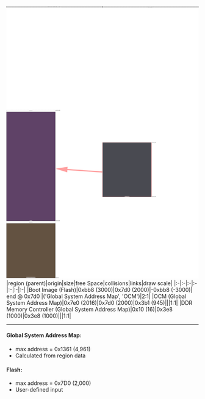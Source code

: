 ![memory map diagram](A3_maxaddress_lower_than_memregions_diagram.png)
|region (parent)|origin|size|free Space|collisions|links|draw scale|
|:-|:-|:-|:-|:-|:-|:-|
|<span style='color:(13, 14, 24)'>Boot Image (Flash)</span>|0xbb8 (3000)|0x7d0 (2000)|-0xbb8 (-3000)| end @ 0x7d0 |('Global System Address Map', 'OCM')|2:1|
|<span style='color:(42, 4, 53)'>OCM (Global System Address Map)</span>|0x7e0 (2016)|0x7d0 (2000)|0x3b1 (945)|||1:1|
|<span style='color:(48, 25, 2)'>DDR Memory Controller (Global System Address Map)</span>|0x10 (16)|0x3e8 (1000)|0x3e8 (1000)|||1:1|

---
#### Global System Address Map:
- max address = 0x1361 (4,961)
- Calculated from region data
#### Flash:
- max address = 0x7D0 (2,000)
- User-defined input